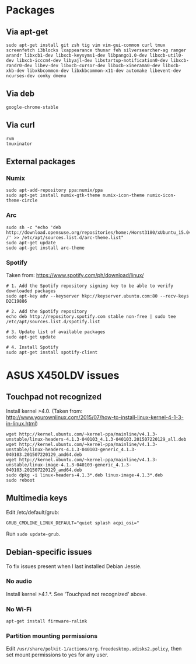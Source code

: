 # Packages 
## Via apt-get
```
sudo apt-get install git zsh tig vim vim-gui-common curl tmux screenfetch i3blocks lxappearance thunar feh silversearcher-ag ranger arandr libxcb1-dev libxcb-keysyms1-dev libpango1.0-dev libxcb-util0-dev libxcb-icccm4-dev libyajl-dev libstartup-notification0-dev libxcb-randr0-dev libev-dev libxcb-cursor-dev libxcb-xinerama0-dev libxcb-xkb-dev libxkbcommon-dev libxkbcommon-x11-dev automake libevent-dev ncurses-dev conky dmenu
```

## Via deb
```
google-chrome-stable
```

## Via curl
```
rvm
tmuxinator
```

## External packages
### Numix
```
sudo apt-add-repository ppa:numix/ppa
sudo apt-get install numix-gtk-theme numix-icon-theme numix-icon-theme-circle
```

### Arc
```
sudo sh -c "echo 'deb http://download.opensuse.org/repositories/home:/Horst3180/xUbuntu_15.04/ /' >> /etc/apt/sources.list.d/arc-theme.list"
sudo apt-get update
sudo apt-get install arc-theme
```

### Spotify
Taken from: https://www.spotify.com/ph/download/linux/
```
# 1. Add the Spotify repository signing key to be able to verify downloaded packages
sudo apt-key adv --keyserver hkp://keyserver.ubuntu.com:80 --recv-keys D2C19886

# 2. Add the Spotify repository
echo deb http://repository.spotify.com stable non-free | sudo tee /etc/apt/sources.list.d/spotify.list

# 3. Update list of available packages
sudo apt-get update

# 4. Install Spotify
sudo apt-get install spotify-client
```

# ASUS X450LDV issues
## Touchpad not recognized
Install kernel >4.0. (Taken from: http://www.yourownlinux.com/2015/07/how-to-install-linux-kernel-4-1-3-in-linux.html)
```
wget http://kernel.ubuntu.com/~kernel-ppa/mainline/v4.1.3-unstable/linux-headers-4.1.3-040103_4.1.3-040103.201507220129_all.deb
wget http://kernel.ubuntu.com/~kernel-ppa/mainline/v4.1.3-unstable/linux-headers-4.1.3-040103-generic_4.1.3-040103.201507220129_amd64.deb
wget http://kernel.ubuntu.com/~kernel-ppa/mainline/v4.1.3-unstable/linux-image-4.1.3-040103-generic_4.1.3-040103.201507220129_amd64.deb
sudo dpkg -i linux-headers-4.1.3*.deb linux-image-4.1.3*.deb
sudo reboot
```
## Multimedia keys
Edit /etc/default/grub:
```
GRUB_CMDLINE_LINUX_DEFAULT="quiet splash acpi_osi="
```
Run `sudo update-grub`.

## Debian-specific issues
To fix issues present when I last installed Debian Jessie.
### No audio
Install kernel >4.1.*. See 'Touchpad not recognized' above.
### No Wi-Fi
`apt-get install firmware-ralink`
### Partition mounting permissions
Edit `/usr/share/polkit-1/actions/org.freedesktop.udisks2.policy`, then set mount permissions to yes for any user.
